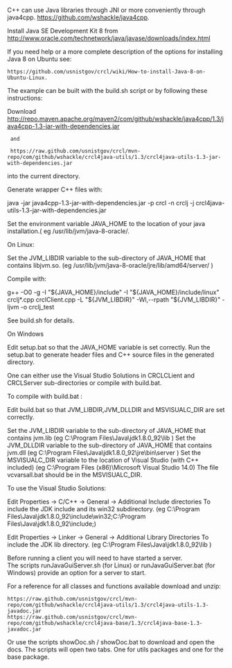 


C++ can use Java libraries through JNI or more conveniently through java4cpp.
https://github.com/wshackle/java4cpp.

Install Java SE Development Kit 8  from http://www.oracle.com/technetwork/java/javase/downloads/index.html

If you need help or a more complete description of the options for installing 
Java 8 on Ubuntu see: 

    https://github.com/usnistgov/crcl/wiki/How-to-install-Java-8-on-Ubuntu-Linux.
    


The example can be built with the build.sh script or by following these instructions:

Download 
	 http://repo.maven.apache.org/maven2/com/github/wshackle/java4cpp/1.3/java4cpp-1.3-jar-with-dependencies.jar 
	 
	 and

	 https://raw.github.com/usnistgov/crcl/mvn-repo/com/github/wshackle/crcl4java-utils/1.3/crcl4java-utils-1.3-jar-with-dependencies.jar

into the current directory.


Generate wrapper C++ files with:

java -jar java4cpp-1.3-jar-with-dependencies.jar -p crcl -n crclj -j crcl4java-utils-1.3-jar-with-dependencies.jar

Set the environment variable JAVA_HOME to the location of your java installation.( eg /usr/lib/jvm/java-8-oracle/. 

On Linux:

Set the JVM_LIBDIR variable to the sub-directory of JAVA_HOME that contains libjvm.so. (eg /usr/lib/jvm/java-8-oracle/jre/lib/amd64/server/ )

Compile with:

g++ -O0 -g -I "${JAVA_HOME}/include"  -I "${JAVA_HOME}/include/linux" crclj*.cpp crclClient.cpp  -L "${JVM_LIBDIR}" -Wl,--rpath "${JVM_LIBDIR}" -ljvm -o crclj_test

See build.sh for details.

On Windows

Edit setup.bat so that the JAVA_HOME variable is set correctly.
Run the setup.bat to generate header files and C++ source files in the generated 
directory.

One can either use the Visual Studio Solutions in CRCLCLient and CRCLServer sub-directories or
compile with build.bat.

To compile with build.bat :

Edit build.bat so that JVM_LIBDIR,JVM_DLLDIR and MSVISUALC_DIR are set correctly.

Set the JVM_LIBDIR variable to the sub-directory of JAVA_HOME that contains jvm.lib (eg C:\Program Files\Java\jdk1.8.0_92\lib )
Set the JVM_DLLDIR variable to the sub-directory of JAVA_HOME that contains jvm.dll (eg C:\Program Files\Java\jdk1.8.0_92\jre\bin\server )
Set the MSVISUALC_DIR variable to the location of Visual Studio (with C++ included)  (eg C:\Program Files (x86)\Microsoft Visual Studio 14.0) 
The file vcvarsall.bat should be in the MSVISUALC_DIR.

To use the Visual Studio Solutions: 

Edit  Properties -> C/C++ -> General -> Additional Include directories
     To include the  JDK include and its win32 subdirectory. 
     (eg C:\Program Files\Java\jdk1.8.0_92\include\win32;C:\Program Files\Java\jdk1.8.0_92\include;)


Edit Properties -> Linker -> General -> Additional Library Directories
    To include the JDK lib directory.
    (eg C:\Program Files\Java\jdk1.8.0_92\lib )
     
Before running a client you will need to have started a server.  
The scripts runJavaGuiServer.sh (for Linux) or runJavaGuiServer.bat (for Windows)
provide an option for a server to start.

For a reference for all classes and functions available download and unzip:


    https://raw.github.com/usnistgov/crcl/mvn-repo/com/github/wshackle/crcl4java-utils/1.3/crcl4java-utils-1.3-javadoc.jar
    https://raw.github.com/usnistgov/crcl/mvn-repo/com/github/wshackle/crcl4java-base/1.3/crcl4java-base-1.3-javadoc.jar

Or use the scripts showDoc.sh / showDoc.bat to download and open the docs.
The scripts will open two tabs. One for utils packages and one for the base package.
